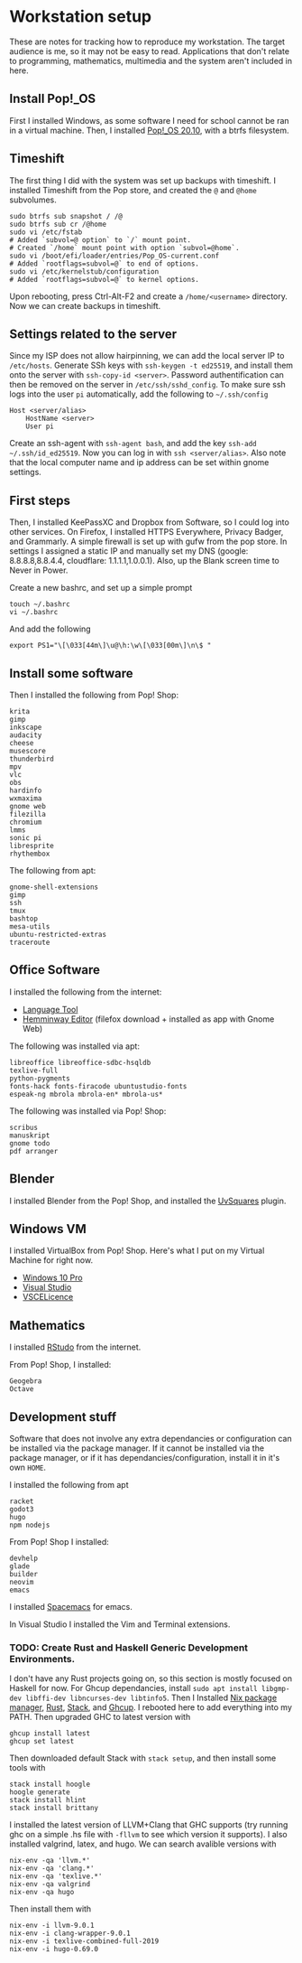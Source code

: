# Workstation setup

These are notes for tracking how to reproduce my workstation. The target audience is me, so it may not be easy to read. Applications that don't relate to programming, mathematics, multimedia and the system aren't included in here.

## Install Pop!_OS

First I installed Windows, as some software I need for school cannot be ran in a virtual machine. Then, I installed [Pop!_OS 20.10](https://pop.system76.com/), with a btrfs filesystem.

## Timeshift

The first thing I did with the system was set up backups with timeshift. I installed Timeshift from the Pop store, and created the `@` and `@home` subvolumes.

```
sudo btrfs sub snapshot / /@
sudo btrfs sub cr /@home
sudo vi /etc/fstab
# Added `subvol=@ option` to `/` mount point.
# Created `/home` mount point with option `subvol=@home`.
sudo vi /boot/efi/loader/entries/Pop_OS-current.conf
# Added `rootflags=subvol=@` to end of options.
sudo vi /etc/kernelstub/configuration
# Added `rootflags=subvol=@` to kernel options.
```

Upon rebooting, press Ctrl-Alt-F2 and create a `/home/<username>` directory. Now we can create backups in timeshift.

## Settings related to the server

Since my ISP does not allow hairpinning, we can add the local server IP to `/etc/hosts`. Generate SSh keys with `ssh-keygen -t ed25519`, and install them onto the server with `ssh-copy-id <server>`. Password authentification can then be removed on the server in `/etc/ssh/sshd_config`. To make sure ssh logs into the user `pi` automatically, add the following to `~/.ssh/config`

```
Host <server/alias>
    HostName <server>
    User pi
```

Create an ssh-agent with `ssh-agent bash`, and add the key `ssh-add ~/.ssh/id_ed25519`. Now you can log in with `ssh <server/alias>`. Also note that the local computer name and ip address can be set within gnome settings.

## First steps

Then, I installed KeePassXC and Dropbox from Software, so I could log into other services. On Firefox, I installed HTTPS Everywhere, Privacy Badger, and Grammarly. A simple firewall is set up with gufw from the pop store. In settings I assigned a static IP and manually set my DNS (google: 8.8.8.8,8.8.4.4, cloudflare: 1.1.1.1,1.0.0.1). Also, up the Blank screen time to Never in Power.

Create a new bashrc, and set up a simple prompt

```
touch ~/.bashrc
vi ~/.bashrc
```

And add the following

```
export PS1="\[\033[44m\]\u@\h:\w\[\033[00m\]\n\$ "
```

## Install some software

Then I installed the following from Pop! Shop:

```
krita
gimp
inkscape
audacity
cheese
musescore
thunderbird
mpv
vlc
obs
hardinfo
wxmaxima
gnome web
filezilla
chromium
lmms
sonic pi
libresprite
rhythembox
```

The following from apt:

```
gnome-shell-extensions
gimp
ssh
tmux
bashtop
mesa-utils
ubuntu-restricted-extras
traceroute
```

## Office Software

I installed the following from the internet:

* [Language Tool](https://languagetool.org/)
* [Hemminway Editor](http://www.hemingwayapp.com/) (filefox download + installed as app with Gnome Web)

The following was installed via apt:

```
libreoffice libreoffice-sdbc-hsqldb
texlive-full
python-pygments
fonts-hack fonts-firacode ubuntustudio-fonts
espeak-ng mbrola mbrola-en* mbrola-us*
```

The following was installed via Pop! Shop:

```
scribus
manuskript
gnome todo
pdf arranger
```

## Blender

I installed Blender from the Pop! Shop, and installed the [UvSquares](https://github.com/Radivarig/UvSquares) plugin.

## Windows VM

I installed VirtualBox from Pop! Shop. Here's what I put on my Virtual Machine for right now.

* [Windows 10 Pro](https://www.microsoft.com/en-ca/software-download/windows10ISO)
* [Visual Studio](https://visualstudio.microsoft.com/vs/community/)
* [VSCELicence](https://github.com/beatcracker/VSCELicense)

## Mathematics

I installed [RStudo](https://rstudio.com/products/rstudio/) from the internet.

From Pop! Shop, I installed:

```
Geogebra
Octave
```

## Development stuff

Software that does not involve any extra dependancies or configuration can be installed via the package manager. If it cannot be installed via the package manager, or if it has dependancies/configuration, install it in it's own `HOME`.

I installed the following from apt
```
racket
godot3
hugo
npm nodejs
```

From Pop! Shop I installed:

```
devhelp
glade
builder
neovim
emacs
```

I installed [Spacemacs](https://www.spacemacs.org/) for emacs.

In Visual Studio I installed the Vim and Terminal extensions.

### TODO: Create Rust and Haskell Generic Development Environments.

I don't have any Rust projects going on, so this section is mostly focused on Haskell for now. For Ghcup dependancies, install `sudo apt install libgmp-dev libffi-dev libncurses-dev libtinfo5`. Then I Installed [Nix package manager](https://nixos.org/nix/), [Rust](https://rustup.rs/), [Stack](https://haskellstack.org), and [Ghcup](https://haskell.org/ghcup/). I rebooted here to add everything into my PATH. Then upgraded GHC to latest version with

```
ghcup install latest
ghcup set latest
```

Then downloaded default Stack with `stack setup`, and then install some tools with

```
stack install hoogle
hoogle generate
stack install hlint
stack install brittany
```

I installed the latest version of LLVM+Clang that GHC supports (try running ghc on a simple .hs file with `-fllvm` to see which version it supports). I also installed valgrind, latex, and hugo. We can search avalible versions with

```
nix-env -qa 'llvm.*'
nix-env -qa 'clang.*'
nix-env -qa 'texlive.*'
nix-env -qa valgrind
nix-env -qa hugo
```

Then install them with

```
nix-env -i llvm-9.0.1
nix-env -i clang-wrapper-9.0.1
nix-env -i texlive-combined-full-2019
nix-env -i hugo-0.69.0
```